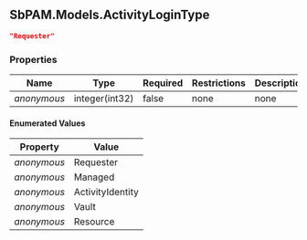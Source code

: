 
<h2 id="tocS_SbPAM.Models.ActivityLoginType">SbPAM.Models.ActivityLoginType</h2>

<a id="schemasbpam.models.activitylogintype"></a>
<a id="schema_SbPAM.Models.ActivityLoginType"></a>
<a id="tocSsbpam.models.activitylogintype"></a>
<a id="tocssbpam.models.activitylogintype"></a>

```json
"Requester"

```

### Properties

|Name|Type|Required|Restrictions|Description|
|---|---|---|---|---|
|*anonymous*|integer(int32)|false|none|none|

#### Enumerated Values

|Property|Value|
|---|---|
|*anonymous*|Requester|
|*anonymous*|Managed|
|*anonymous*|ActivityIdentity|
|*anonymous*|Vault|
|*anonymous*|Resource|


